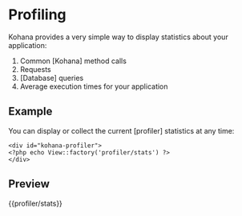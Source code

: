 # Profiling

Kohana provides a very simple way to display statistics about your application:

1. Common [Kohana] method calls
2. Requests
3. [Database] queries
4. Average execution times for your application

## Example

You can display or collect the current [profiler] statistics at any time:

    <div id="kohana-profiler">
    <?php echo View::factory('profiler/stats') ?>
    </div>

## Preview

{{profiler/stats}}